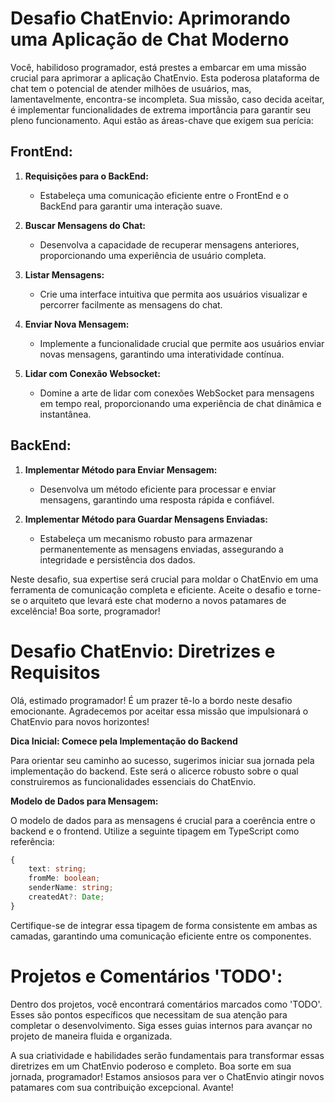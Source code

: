 # Desafio ChatEnvio: Aprimorando uma Aplicação de Chat Moderno

Você, habilidoso programador, está prestes a embarcar em uma missão crucial para aprimorar a aplicação ChatEnvio. Esta poderosa plataforma de chat tem o potencial de atender milhões de usuários, mas, lamentavelmente, encontra-se incompleta. Sua missão, caso decida aceitar, é implementar funcionalidades de extrema importância para garantir seu pleno funcionamento. Aqui estão as áreas-chave que exigem sua perícia:

## FrontEnd:

1. **Requisições para o BackEnd:**
   - Estabeleça uma comunicação eficiente entre o FrontEnd e o BackEnd para garantir uma interação suave.

2. **Buscar Mensagens do Chat:**
   - Desenvolva a capacidade de recuperar mensagens anteriores, proporcionando uma experiência de usuário completa.

3. **Listar Mensagens:**
   - Crie uma interface intuitiva que permita aos usuários visualizar e percorrer facilmente as mensagens do chat.

4. **Enviar Nova Mensagem:**
   - Implemente a funcionalidade crucial que permite aos usuários enviar novas mensagens, garantindo uma interatividade contínua.

5. **Lidar com Conexão Websocket:**
   - Domine a arte de lidar com conexões WebSocket para mensagens em tempo real, proporcionando uma experiência de chat dinâmica e instantânea.

## BackEnd:

1. **Implementar Método para Enviar Mensagem:**
   - Desenvolva um método eficiente para processar e enviar mensagens, garantindo uma resposta rápida e confiável.

2. **Implementar Método para Guardar Mensagens Enviadas:**
   - Estabeleça um mecanismo robusto para armazenar permanentemente as mensagens enviadas, assegurando a integridade e persistência dos dados.

Neste desafio, sua expertise será crucial para moldar o ChatEnvio em uma ferramenta de comunicação completa e eficiente. Aceite o desafio e torne-se o arquiteto que levará este chat moderno a novos patamares de excelência! Boa sorte, programador!


# Desafio ChatEnvio: Diretrizes e Requisitos

Olá, estimado programador! É um prazer tê-lo a bordo neste desafio emocionante. Agradecemos por aceitar essa missão que impulsionará o ChatEnvio para novos horizontes!

**Dica Inicial: Comece pela Implementação do Backend**

Para orientar seu caminho ao sucesso, sugerimos iniciar sua jornada pela implementação do backend. Este será o alicerce robusto sobre o qual construiremos as funcionalidades essenciais do ChatEnvio.

**Modelo de Dados para Mensagem:**

O modelo de dados para as mensagens é crucial para a coerência entre o backend e o frontend. Utilize a seguinte tipagem em TypeScript como referência:

```typescript
{
    text: string;
    fromMe: boolean;
    senderName: string;
    createdAt?: Date; 
}
```

Certifique-se de integrar essa tipagem de forma consistente em ambas as camadas, garantindo uma comunicação eficiente entre os componentes.

# Projetos e Comentários 'TODO':

Dentro dos projetos, você encontrará comentários marcados como 'TODO'. Esses são pontos específicos que necessitam de sua atenção para completar o desenvolvimento. Siga esses guias internos para avançar no projeto de maneira fluida e organizada.

A sua criatividade e habilidades serão fundamentais para transformar essas diretrizes em um ChatEnvio poderoso e completo. Boa sorte em sua jornada, programador! Estamos ansiosos para ver o ChatEnvio atingir novos patamares com sua contribuição excepcional. Avante!
